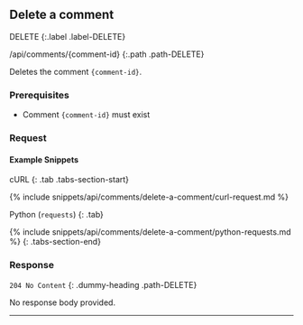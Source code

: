 ## Delete a comment

DELETE
{:.label .label-DELETE}

/api/comments/{comment-id}
{:.path .path-DELETE}

Deletes the comment `{comment-id}`.

### Prerequisites

- Comment `{comment-id}` must exist

### Request
#### Example Snippets
cURL
{: .tab .tabs-section-start}

{% include snippets/api/comments/delete-a-comment/curl-request.md %}

Python (`requests`)
{: .tab}

{% include snippets/api/comments/delete-a-comment/python-requests.md %}
{: .tabs-section-end}

### Response
`204 No Content`
{: .dummy-heading .path-DELETE}

No response body provided.

---
